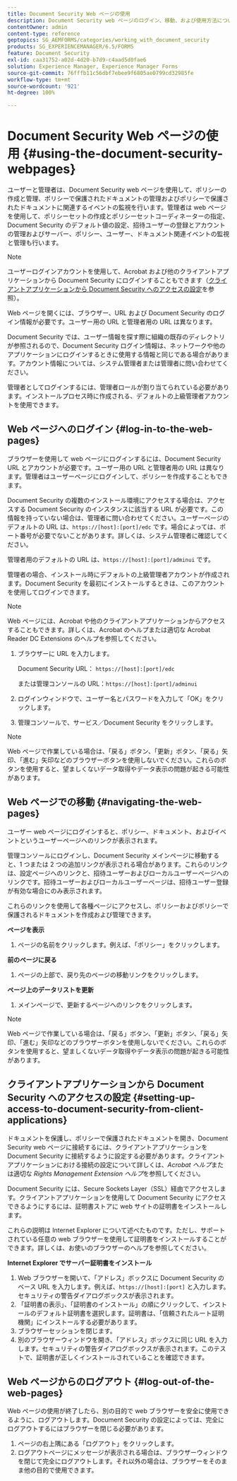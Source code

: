 ```yaml
---
title: Document Security Web ページの使用
description: Document Security web ページのログイン、移動、および使用方法について説明します。
contentOwner: admin
content-type: reference
geptopics: SG_AEMFORMS/categories/working_with_document_security
products: SG_EXPERIENCEMANAGER/6.5/FORMS
feature: Document Security
exl-id: caa31752-a02d-4d20-b7d9-c4aad5d0fae6
solution: Experience Manager, Experience Manager Forms
source-git-commit: 76fffb11c56dbf7ebee9f6805ae0799cd32985fe
workflow-type: tm+mt
source-wordcount: '921'
ht-degree: 100%

---
```


# Document Security Web ページの使用 {#using-the-document-security-webpages}

ユーザーと管理者は、Document Security web ページを使用して、ポリシーの作成と管理、ポリシーで保護されたドキュメントの管理およびポリシーで保護されたドキュメントに関連するイベントの監視を行います。管理者は web ページを使用して、ポリシーセットの作成とポリシーセットコーディネーターの指定、Document Security のデフォルト値の設定、招待ユーザーの登録とアカウントの管理およびサーバー、ポリシー、ユーザー、ドキュメント関連イベントの監視と管理も行います。

>[!NOTE]
>
>ユーザーログインアカウントを使用して、Acrobat および他のクライアントアプリケーションから Document Security にログインすることもできます（[クライアントアプリケーションから Document Security へのアクセスの設定](using-document-security-web-pages.md#setting-up-access-to-document-security-from-client-applications)を参照）。

Web ページを開くには、ブラウザー、URL および Document Security のログイン情報が必要です。ユーザー用の URL と管理者用の URL は異なります。

Document Security では、ユーザー情報を探す際に組織の既存のディレクトリが参照されるので、Document Security ログイン情報は、ネットワークや他のアプリケーションにログインするときに使用する情報と同じである場合があります。アカウント情報については、システム管理者または管理者に問い合わせてください。

管理者としてログインするには、管理者ロールが割り当てられている必要があります。インストールプロセス時に作成される、デフォルトの上級管理者アカウントを使用できます。

## Web ページへのログイン {#log-in-to-the-web-pages}

ブラウザーを使用して web ページにログインするには、Document Security URL とアカウントが必要です。ユーザー用の URL と管理者用の URL は異なります。管理者はユーザーページにログインして、ポリシーを作成することもできます。

Document Security の複数のインストール環境にアクセスする場合は、アクセスする Document Security のインスタンスに該当する URL が必要です。この情報を持っていない場合は、管理者に問い合わせてください。ユーザーページのデフォルトの URL は、`https://[host]:[port]/edc` です。場合によっては、ポート番号が必要でないことがあります。詳しくは、システム管理者に確認してください。

管理者用のデフォルトの URL は、`https://[host]:[port]/adminui` です。

管理者の場合、インストール時にデフォルトの上級管理者アカウントが作成されます。Document Security を最初にインストールするときは、このアカウントを使用してログインできます。

>[!NOTE]
>
>Web ページには、Acrobat や他のクライアントアプリケーションからアクセスすることもできます。詳しくは、Acrobat のヘルプまたは適切な Acrobat Reader DC Extensions のヘルプを参照してください。

1. ブラウザーに URL を入力します。

   Document Security URL： `https://[host]:[port]/edc`

   または管理コンソールの URL：`https://[host]:[port]/adminui`

1. ログインウィンドウで、ユーザー名とパスワードを入力して「OK」をクリックします。
1. 管理コンソールで、サービス／Document Security をクリックします。

>[!NOTE]
>
>Web ページで作業している場合は、「戻る」ボタン、「更新」ボタン、「戻る」矢印、「進む」矢印などのブラウザーボタンを使用しないでください。これらのボタンを使用すると、望ましくないデータ取得やデータ表示の問題が起きる可能性があります。

## Web ページでの移動 {#navigating-the-web-pages}

ユーザー web ページにログインすると、ポリシー、ドキュメント、およびイベントというユーザーページへのリンクが表示されます。

管理コンソールにログインし、Document Security メインページに移動すると、1 つまたは 2 つの追加リンクが表示される場合があります。これらのリンクは、設定ページへのリンクと、招待ユーザーおよびローカルユーザーページへのリンクです。招待ユーザーおよびローカルユーザーページは、招待ユーザー登録が有効な場合にのみ表示されます。

これらのリンクを使用して各種ページにアクセスし、ポリシーおよびポリシーで保護されるドキュメントを作成および管理できます。

**ページを表示**

1. ページの名前をクリックします。例えば、「ポリシー」をクリックします。

**前のページに戻る**

1. ページの上部で、戻り先のページの移動リンクをクリックします。

**ページ上のデータリストを更新**

1. メインページで、更新するページへのリンクをクリックします。

>[!NOTE]
>
>Web ページで作業している場合は、「戻る」ボタン、「更新」ボタン、「戻る」矢印、「進む」矢印などのブラウザーボタンを使用しないでください。これらのボタンを使用すると、望ましくないデータ取得やデータ表示の問題が起きる可能性があります。

## クライアントアプリケーションから Document Security へのアクセスの設定 {#setting-up-access-to-document-security-from-client-applications}

ドキュメントを保護し、ポリシーで保護されたドキュメントを開き、Document Security web ページに接続するには、クライアントアプリケーションを Document Security に接続するように設定する必要があります。クライアントアプリケーションにおける接続の設定について詳しくは、*Acrobat ヘルプ*&#x200B;または適切な *Rights Management Extension ヘルプ*&#x200B;を参照してください。

Document Security には、Secure Sockets Layer（SSL）経由でアクセスします。クライアントアプリケーションを使用して Document Security にアクセスできるようにするには、証明書ストアに web サイトの証明書をインストールします。

<!-- Fix broken link See Configuring SSL for information on SSL.-->

これらの説明は Internet Explorer について述べたものです。ただし、サポートされている任意の web ブラウザーを使用して証明書をインストールすることができます。詳しくは、お使いのブラウザーのヘルプを参照してください。

**Internet Explorer でサーバー証明書をインストール**

1. Web ブラウザーを開いて、「アドレス」ボックスに Document Security のベース URL を入力します。例えば、`https://[host]:[port]` と入力します。セキュリティの警告ダイアログボックスが表示されます。
1. 「証明書の表示」、「証明書のインストール」の順にクリックして、インストールのデフォルト証明書を選択します。証明書は、「信頼されたルート証明機関」にインストールする必要があります。
1. ブラウザーセッションを閉じます。
1. 別のブラウザーウィンドウを開き、「アドレス」ボックスに同じ URL を入力します。セキュリティの警告ダイアログボックスが表示されます。このテストで、証明書が正しくインストールされていることを確認できます。

## Web ページからのログアウト {#log-out-of-the-web-pages}

Web ページの使用が終了したら、別の目的で web ブラウザーを安全に使用できるように、ログアウトします。Document Security の設定によっては、完全にログアウトするにはブラウザーを閉じる必要があります。

1. ページの右上隅にある「ログアウト」をクリックします。
1. ログアウトページにメッセージが表示される場合は、ブラウザーウィンドウを閉じて完全にログアウトします。それ以外の場合は、ブラウザーをそのまま他の目的で使用できます。
